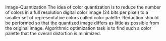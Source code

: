 Image-Quantization
The idea of color quantization is to reduce the number of colors in a full resolution digital color image (24 bits per pixel) to a smaller set of representative colors called color palette. Reduction should be performed so that the quantized image differs as little as possible from the original image. Algorithmic optimization task is to find such a color palette that the overall distortion is minimized. 
